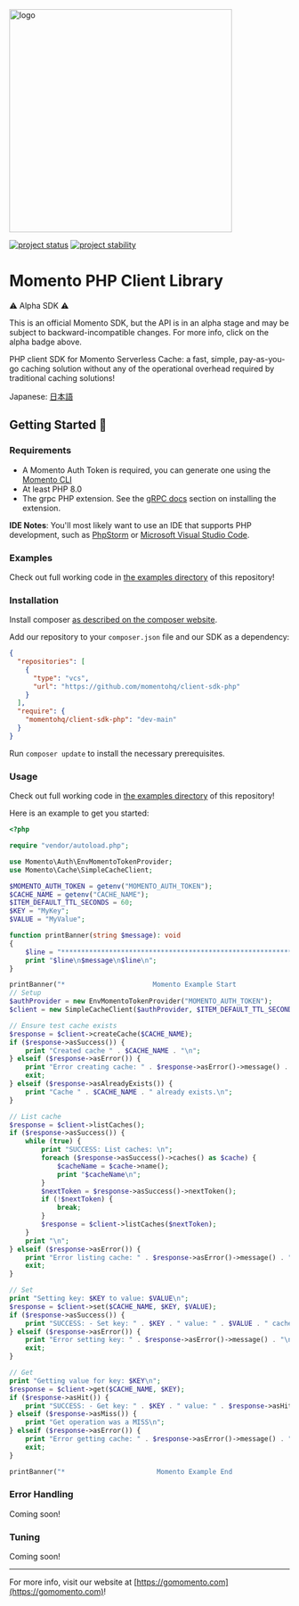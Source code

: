 <head>
  <meta name="Momento PHP Client Library Documentation" content="PHP client software development kit for Momento Serverless Cache">
</head>
<img src="https://docs.momentohq.com/img/logo.svg" alt="logo" width="400"/>

[![project status](https://momentohq.github.io/standards-and-practices/badges/project-status-official.svg)](https://github.com/momentohq/standards-and-practices/blob/main/docs/momento-on-github.md)
[![project stability](https://momentohq.github.io/standards-and-practices/badges/project-stability-alpha.svg)](https://github.com/momentohq/standards-and-practices/blob/main/docs/momento-on-github.md) 

# Momento PHP Client Library


:warning: Alpha SDK :warning:

This is an official Momento SDK, but the API is in an alpha stage and may be subject to backward-incompatible
changes.  For more info, click on the alpha badge above.


PHP client SDK for Momento Serverless Cache: a fast, simple, pay-as-you-go caching solution without
any of the operational overhead required by traditional caching solutions!



Japanese: [日本語](README.ja.md)

## Getting Started :running:

### Requirements

- A Momento Auth Token is required, you can generate one using the [Momento CLI](https://github.com/momentohq/momento-cli)
- At least PHP 8.0
- The grpc PHP extension. See the [gRPC docs](https://github.com/grpc/grpc/blob/v1.46.3/src/php/README.md) section on installing the extension.

**IDE Notes**: You'll most likely want to use an IDE that supports PHP development, such as [PhpStorm](https://www.jetbrains.com/phpstorm/) or [Microsoft Visual Studio Code](https://code.visualstudio.com/).

### Examples

Check out full working code in [the examples directory](examples/) of this repository!

### Installation

Install composer [as described on the composer website](https://getcomposer.org/doc/00-intro.md).

Add our repository to your `composer.json` file and our SDK as a dependency:

```json
{
  "repositories": [
    {
      "type": "vcs",
      "url": "https://github.com/momentohq/client-sdk-php"
    }
  ],
  "require": {
    "momentohq/client-sdk-php": "dev-main"
  }
}
```

Run `composer update` to install the necessary prerequisites.

### Usage

Check out full working code in [the examples directory](examples/) of this repository!

Here is an example to get you started:

```php
<?php

require "vendor/autoload.php";

use Momento\Auth\EnvMomentoTokenProvider;
use Momento\Cache\SimpleCacheClient;

$MOMENTO_AUTH_TOKEN = getenv("MOMENTO_AUTH_TOKEN");
$CACHE_NAME = getenv("CACHE_NAME");
$ITEM_DEFAULT_TTL_SECONDS = 60;
$KEY = "MyKey";
$VALUE = "MyValue";

function printBanner(string $message): void
{
    $line = "******************************************************************";
    print "$line\n$message\n$line\n";
}

printBanner("*                      Momento Example Start                     *");
// Setup
$authProvider = new EnvMomentoTokenProvider("MOMENTO_AUTH_TOKEN");
$client = new SimpleCacheClient($authProvider, $ITEM_DEFAULT_TTL_SECONDS);

// Ensure test cache exists
$response = $client->createCache($CACHE_NAME);
if ($response->asSuccess()) {
    print "Created cache " . $CACHE_NAME . "\n";
} elseif ($response->asError()) {
    print "Error creating cache: " . $response->asError()->message() . "\n";
    exit;
} elseif ($response->asAlreadyExists()) {
    print "Cache " . $CACHE_NAME . " already exists.\n";
}

// List cache
$response = $client->listCaches();
if ($response->asSuccess()) {
    while (true) {
        print "SUCCESS: List caches: \n";
        foreach ($response->asSuccess()->caches() as $cache) {
            $cacheName = $cache->name();
            print "$cacheName\n";
        }
        $nextToken = $response->asSuccess()->nextToken();
        if (!$nextToken) {
            break;
        }
        $response = $client->listCaches($nextToken);
    }
    print "\n";
} elseif ($response->asError()) {
    print "Error listing cache: " . $response->asError()->message() . "\n";
    exit;
}

// Set
print "Setting key: $KEY to value: $VALUE\n";
$response = $client->set($CACHE_NAME, $KEY, $VALUE);
if ($response->asSuccess()) {
    print "SUCCESS: - Set key: " . $KEY . " value: " . $VALUE . " cache: " . $CACHE_NAME . "\n";
} elseif ($response->asError()) {
    print "Error setting key: " . $response->asError()->message() . "\n";
    exit;
}

// Get
print "Getting value for key: $KEY\n";
$response = $client->get($CACHE_NAME, $KEY);
if ($response->asHit()) {
    print "SUCCESS: - Get key: " . $KEY . " value: " . $response->asHit()->value() . " cache: " . $CACHE_NAME . "\n";
} elseif ($response->asMiss()) {
    print "Get operation was a MISS\n";
} elseif ($response->asError()) {
    print "Error getting cache: " . $response->asError()->message() . "\n";
    exit;
}

printBanner("*                       Momento Example End                      *");

```

### Error Handling

Coming soon!

### Tuning

Coming soon!

----------------------------------------------------------------------------------------
For more info, visit our website at [https://gomomento.com](https://gomomento.com)!

